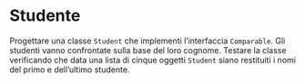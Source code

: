 # Studente

Progettare una classe `Student` che implementi l’interfaccia `Comparable`.
Gli studenti vanno confrontate sulla base del loro cognome.
Testare la classe verificando che data una lista di cinque oggetti `Student` siano restituiti i nomi del primo e
dell’ultimo studente.